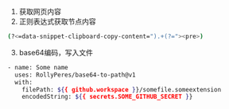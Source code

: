 
1. 获取网页内容
2. 正则表达式获取节点内容
```bash
(?<=data-snippet-clipboard-copy-content=").+(?="><pre>)
```
3. base64编码，写入文件
```bash
- name: Some name
  uses: RollyPeres/base64-to-path@v1
  with:
    filePath: ${{ github.workspace }}/somefile.someextension
    encodedString: ${{ secrets.SOME_GITHUB_SECRET }}
```
